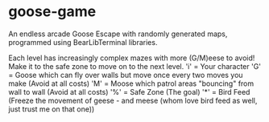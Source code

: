 # goose-game
An endless arcade Goose Escape with randomly generated maps, programmed using BearLibTerminal libraries.


Each level has increasingly complex mazes with more (G/M)eese to avoid! Make it to the safe zone to move on to the next level.
'i' = Your character
'G' = Goose which can fly over walls but move once every two moves you make (Avoid at all costs)
'M' = Moose which patrol areas "bouncing" from wall to wall (Avoid at all costs)
'%' = Safe Zone (The goal)
'*' = Bird Feed (Freeze the movement of geese - and meese (whom love bird feed as well, just trust me on that one))
